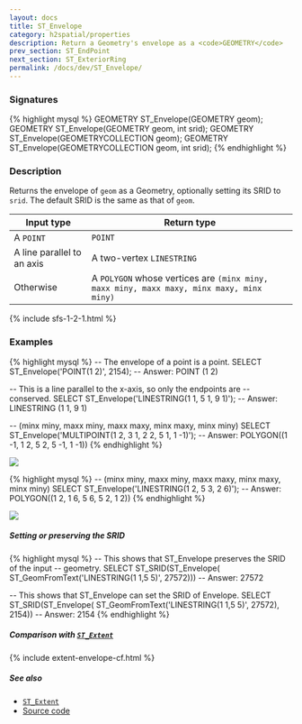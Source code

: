 ```yaml
---
layout: docs
title: ST_Envelope
category: h2spatial/properties
description: Return a Geometry's envelope as a <code>GEOMETRY</code>
prev_section: ST_EndPoint
next_section: ST_ExteriorRing
permalink: /docs/dev/ST_Envelope/
---
```


### Signatures

{% highlight mysql %}
GEOMETRY ST_Envelope(GEOMETRY geom);
GEOMETRY ST_Envelope(GEOMETRY geom, int srid);
GEOMETRY ST_Envelope(GEOMETRYCOLLECTION geom);
GEOMETRY ST_Envelope(GEOMETRYCOLLECTION geom, int srid);
{% endhighlight %}

### Description

Returns the envelope of `geom` as a Geometry, optionally setting its SRID to
`srid`. The default SRID is the same as that of `geom`.
<!-- If `geom` is empty, returns an empty `POINT`. -->

| Input type | Return type |
|------------|-------------|
| A `POINT` | `POINT` |
| A line parallel to an axis | A two-vertex `LINESTRING` |
| Otherwise | A `POLYGON` whose vertices are `(minx miny, maxx miny, maxx maxy, minx maxy, minx miny)` |

{% include sfs-1-2-1.html %}
<!-- Is this function also SQL-MM? -->

### Examples

{% highlight mysql %}
-- The envelope of a point is a point.
SELECT ST_Envelope('POINT(1 2)', 2154);
-- Answer: POINT (1 2)

-- This is a line parallel to the x-axis, so only the endpoints are
-- conserved.
SELECT ST_Envelope('LINESTRING(1 1, 5 1, 9 1)');
-- Answer: LINESTRING (1 1, 9 1)

-- (minx miny, maxx miny, maxx maxy, minx maxy, minx miny)
SELECT ST_Envelope('MULTIPOINT(1 2, 3 1, 2 2, 5 1, 1 -1)');
-- Answer: POLYGON((1 -1, 1 2, 5 2, 5 -1, 1 -1))
{% endhighlight %}

<img class="displayed" src="../ST_Envelope_1.png"/>

{% highlight mysql %}
-- (minx miny, maxx miny, maxx maxy, minx maxy, minx miny)
SELECT ST_Envelope('LINESTRING(1 2, 5 3, 2 6)');
-- Answer: POLYGON((1 2, 1 6, 5 6, 5 2, 1 2))
{% endhighlight %}

<img class="displayed" src="../ST_Envelope_2.png"/>

##### Setting or preserving the SRID

{% highlight mysql %}
-- This shows that ST_Envelope preserves the SRID of the input
-- geometry.
SELECT ST_SRID(ST_Envelope(
    ST_GeomFromText('LINESTRING(1 1,5 5)', 27572)))
-- Answer: 27572

-- This shows that ST_Envelope can set the SRID of Envelope.
SELECT ST_SRID(ST_Envelope(
    ST_GeomFromText('LINESTRING(1 1,5 5)', 27572), 2154))
-- Answer: 2154
{% endhighlight %}

##### Comparison with [`ST_Extent`](../ST_Extent)

{% include extent-envelope-cf.html %}

##### See also

* [`ST_Extent`](../ST_Extent)
* <a href="https://github.com/irstv/H2GIS/blob/master/h2spatial/src/main/java/org/h2gis/h2spatial/internal/function/spatial/properties/ST_Envelope.java" target="_blank">Source code</a>
